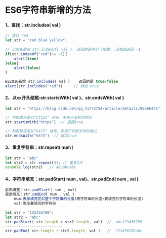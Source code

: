 <!--
 * @Author: guoxinggang<guoxinggang@gsaxns.com>
 * @Version: 1.0
 * @Date: 2019-10-16 15:47:18
 * @LastEditTime: 2019-10-31 15:59:41
 * @Description: ES6
 -->
# ES6字符串新增的方法

#### 1、查找：str.includes( val )

```JavaScript
// 查找 red
let str = "red blue yellow";
 
// 以前都是用 str.indexOf( val )  返回的是索引（位置）,没找到返回 -1
if(str.indexOf("red")!= -1){
    alert(true)
}else{
    alert(false)
}
 
ES2016新增 str.includes( val )    返回的是 true/false
alert(str.includes("red"))     // 弹出 true
```

#### 2、以xx开头结尾:str.startsWith( val )、str.endsWith( val )

```JavaScript
let str = "https://blog.csdn.net/qq_41772754/article/details/88086475";

// 判断是否是以“https” 开头，多用于及检测地址
str.startsWith("https")  // 返回true

// 判断是否是以“6475” 结尾，多用于判断文件的格式
str.endsWith("6475")  // 返回true
```

#### 3、重复字符串：str.repeat( num )

```JavaScript
let str = "abc"
let str2 = str.repeat(3); // 重复3次
console.log(str2)   // abcabcabc
```

#### 4、字符串填充：str.padStart( num , val)、str.padEnd( num , val )

```JavaScript
前面填充：str.padStart( num , val) 
后面填充：str.padEnd( num , val )
    num:表示填充完后整个字符串的长度(原字符串的长度+要填充的字符串的长度)
    val:表示要填充的字符串
 
let str = "123456789";
let str2 = "abc"
str.padStart( str.length + str2.length, val)  //  abc123456789
--------------------------
str.padEnd( str.length + str2.length, val )   //  123456789abc
```
